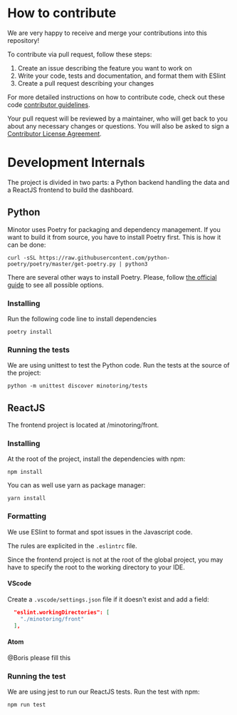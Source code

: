 # How to contribute

We are very happy to receive and merge your contributions into this repository!

To contribute via pull request, follow these steps:

1. Create an issue describing the feature you want to work on
2. Write your code, tests and documentation, and format them with ESlint
3. Create a pull request describing your changes

For more detailed instructions on how to contribute code, check out these code [contributor guidelines](ContributionGuidelines.md).


Your pull request will be reviewed by a maintainer, who will get back to you about any necessary changes or questions. You will also be asked to sign a [Contributor License Agreement](https://cla-assistant.io/).

# Development Internals

The project is divided in two parts: a Python backend handling the data and a ReactJS frontend to build the dashboard.

## Python
 
Minotor uses Poetry for packaging and dependency management. If you want to build it from source, you have to install Poetry first. This is how it can be done:

```
curl -sSL https://raw.githubusercontent.com/python-poetry/poetry/master/get-poetry.py | python3
```
There are several other ways to install Poetry. Please, follow [the official guide](https://python-poetry.org/docs/#installation) to see all possible options.

### Installing

Run the following code line to install dependencies

```
poetry install
```

### Running the tests

We are using unittest to test the Python code. Run the tests at the source of the project:
```
python -m unittest discover minotoring/tests
```

## ReactJS

The frontend project is located at /minotoring/front. 

### Installing

At the root of the project, install the dependencies with npm:
```
npm install
```

You can as well use yarn as package manager:
```
yarn install
```

### Formatting
We use ESlint to format and spot issues in the Javascript code. 

The rules are explicited in the ```.eslintrc```  file. 

Since the frontend project is not at the root of the global project, you may have to specify the root to the working directory to your IDE.

#### VScode

Create a ```.vscode/settings.json``` file if it doesn't exist and add a field:
```json
  "eslint.workingDirectories": [
    "./minotoring/front"
  ],
```

#### Atom

@Boris please fill this

### Running the test

We are using jest to run our ReactJS tests.
Run the test with npm:
```
npm run test
```
